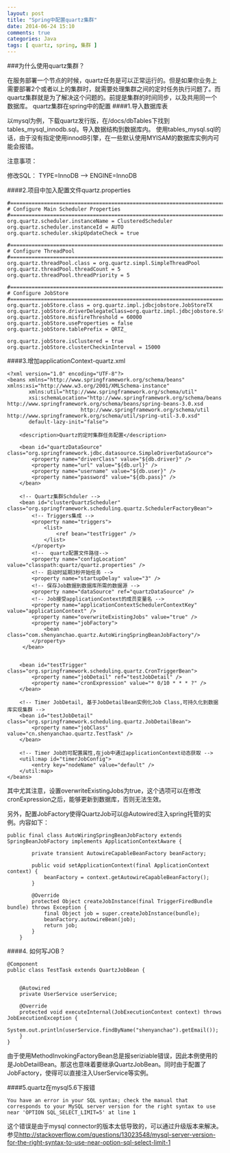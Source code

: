 ```yaml
---
layout: post
title: "Spring中配置quartz集群"
date: 2014-06-24 15:10
comments: true
categories: Java
tags: [ quartz, spring, 集群 ]
---
```

###为什么使用quartz集群？

在服务部署一个节点的时候，quartz任务是可以正常运行的。但是如果你业务上需要部署2个或者以上的集群时，就需要处理集群之间的定时任务执行问题了。而quartz集群就是为了解决这个问题的。前提是集群的时间同步，以及共用同一个数据库。
quartz集群在spring中的配置
####1.导入数据库表

以mysql为例，下载quartz发行版，在/docs/dbTables下找到tables_mysql_innodb.sql。导入数据结构到数据库内。 使用tables_mysql.sql的话，由于没有指定使用innodB引擎，在一些默认使用MYISAM的数据库实例内可能会报错。

注意事项：

修改SQL： TYPE=InnoDB –> ENGINE=InnoDB
<!--more-->

####2.项目中加入配置文件quartz.properties

    #============================================================================
    # Configure Main Scheduler Properties
    #============================================================================
    org.quartz.scheduler.instanceName = ClusteredScheduler
    org.quartz.scheduler.instanceId = AUTO
    org.quartz.scheduler.skipUpdateCheck = true
    
    #============================================================================
    # Configure ThreadPool
    #============================================================================
    org.quartz.threadPool.class = org.quartz.simpl.SimpleThreadPool
    org.quartz.threadPool.threadCount = 5
    org.quartz.threadPool.threadPriority = 5
    
    #============================================================================
    # Configure JobStore
    #============================================================================
    org.quartz.jobStore.class = org.quartz.impl.jdbcjobstore.JobStoreTX
    org.quartz.jobStore.driverDelegateClass=org.quartz.impl.jdbcjobstore.StdJDBCDelegate
    org.quartz.jobStore.misfireThreshold = 60000
    org.quartz.jobStore.useProperties = false
    org.quartz.jobStore.tablePrefix = QRTZ_
    
    org.quartz.jobStore.isClustered = true
    org.quartz.jobStore.clusterCheckinInterval = 15000

####3.增加applicationContext-quartz.xml

    <?xml version="1.0" encoding="UTF-8"?>
    <beans xmlns="http://www.springframework.org/schema/beans" xmlns:xsi="http://www.w3.org/2001/XMLSchema-instance"
           xmlns:util="http://www.springframework.org/schema/util"
           xsi:schemaLocation="http://www.springframework.org/schema/beans http://www.springframework.org/schema/beans/spring-beans-3.0.xsd
                            http://www.springframework.org/schema/util http://www.springframework.org/schema/util/spring-util-3.0.xsd"
           default-lazy-init="false">
    
        <description>Quartz的定时集群任务配置</description>
    
        <bean id="quartzDataSource" class="org.springframework.jdbc.datasource.SimpleDriverDataSource">
            <property name="driverClass" value="${db.driver}" />
            <property name="url" value="${db.url}" />
            <property name="username" value="${db.user}" />
            <property name="password" value="${db.pass}" />
        </bean>
    
        <!-- Quartz集群Schduler -->
        <bean id="clusterQuartzScheduler" class="org.springframework.scheduling.quartz.SchedulerFactoryBean">
            <!-- Triggers集成 -->
            <property name="triggers">
                <list>
                    <ref bean="testTrigger" />
                </list>
            </property>
            <!--  quartz配置文件路径-->
            <property name="configLocation" value="classpath:quartz/quartz.properties" />
            <!-- 启动时延期3秒开始任务 -->
            <property name="startupDelay" value="3" />
            <!-- 保存Job数据到数据库所需的数据源 -->
            <property name="dataSource" ref="quartzDataSource" />
            <!-- Job接受applicationContext的成员变量名 -->
            <property name="applicationContextSchedulerContextKey" value="applicationContext" />
            <property name="overwriteExistingJobs" value="true" />
            <property name="jobFactory">
                <bean class="com.shenyanchao.quartz.AutoWiringSpringBeanJobFactory"/>
            </property>
         </bean>
    
    
        <bean id="testTrigger" class="org.springframework.scheduling.quartz.CronTriggerBean">
            <property name="jobDetail" ref="testJobDetail" />
            <property name="cronExpression" value="* 0/10 * * * ?" />
        </bean>
    
        <!-- Timer JobDetail, 基于JobDetailBean实例化Job Class,可持久化到数据库实现集群 -->
        <bean id="testJobDetail" class="org.springframework.scheduling.quartz.JobDetailBean">
            <property name="jobClass" value="cn.shenyanchao.quartz.TestTask" />
        </bean>
    
        <!-- Timer Job的可配置属性,在job中通过applicationContext动态获取 -->
        <util:map id="timerJobConfig">
            <entry key="nodeName" value="default" />
        </util:map>
    </beans>

其中尤其注意，设置overwriteExistingJobs为true，这个选项可以在修改cronExpression之后，能够更新到数据库，否则无法生效。

另外，配置JobFactory使得QuartzJob可以@Autowired注入spring托管的实例。内容如下：

    public final class AutoWiringSpringBeanJobFactory extends SpringBeanJobFactory implements ApplicationContextAware {
    
            private transient AutowireCapableBeanFactory beanFactory;
    
            public void setApplicationContext(final ApplicationContext context) {
                beanFactory = context.getAutowireCapableBeanFactory();
            }
    
            @Override
            protected Object createJobInstance(final TriggerFiredBundle bundle) throws Exception {
                final Object job = super.createJobInstance(bundle);
                beanFactory.autowireBean(job);
                return job;
            }
        }

####4. 如何写JOB？

    @Component
    public class TestTask extends QuartzJobBean {
    
    
        @Autowired
        private UserService userService;
    
        @Override
        protected void executeInternal(JobExecutionContext context) throws JobExecutionException {
            System.out.println(userService.findByName("shenyanchao").getEmail());
        }
    }

由于使用MethodInvokingFactoryBean总是报seriziable错误，因此本例使用的是JobDetailBean。那这也意味着要继承QuartzJobBean。同时由于配置了JobFactory，使得可以直接注入UserService等实例。

####5.quartz在mysql5.6下报错

    You have an error in your SQL syntax; check the manual that corresponds to your MySQL server version for the right syntax to use near 'OPTION SQL_SELECT_LIMIT=5' at line 1

这个错误是由于mysql connector的版本太低导致的，可以通过升级版本来解决。 参见<http://stackoverflow.com/questions/13023548/mysql-server-version-for-the-right-syntax-to-use-near-option-sql-select-limit-1>
